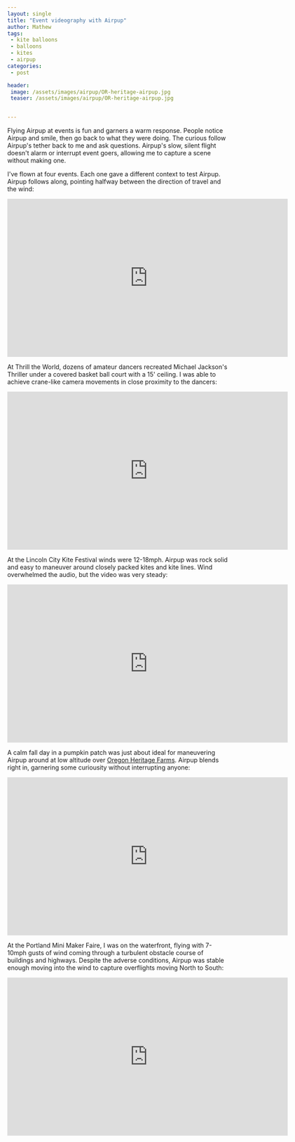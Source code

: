 ```yaml
---
layout: single
title: "Event videography with Airpup"
author: Mathew
tags:
 - kite balloons
 - balloons
 - kites
 - airpup
categories:
 - post

header:
 image: /assets/images/airpup/OR-heritage-airpup.jpg
 teaser: /assets/images/airpup/OR-heritage-airpup.jpg


---
```


Flying Airpup at events is fun and garners a warm response. People notice Airpup and smile, then go back to what they were doing. The curious follow Airpup's tether back to me and ask questions.  Airpup's slow, silent flight doesn't alarm or interrupt event goers, allowing me to capture a scene without making one. 

I've flown at four events. Each one gave a different context to test Airpup. Airpup follows along, pointing halfway between the direction of travel and the wind:

<iframe src="https://player.vimeo.com/video/298232747" width="640" height="360" frameborder="0" webkitallowfullscreen mozallowfullscreen allowfullscreen></iframe>


At Thrill the World, dozens of amateur dancers recreated Michael Jackson's Thriller under a covered basket ball court with a 15' ceiling. I was able to achieve crane-like camera movements in close proximity to the dancers:

<iframe src="https://player.vimeo.com/video/297638927" width="640" height="360" frameborder="0" webkitallowfullscreen mozallowfullscreen allowfullscreen></iframe>

At the Lincoln City Kite Festival winds were 12-18mph. Airpup was rock solid and easy to maneuver around closely packed kites and kite lines. Wind overwhelmed the audio, but the video was very steady:

<iframe src="https://player.vimeo.com/video/298245586" width="640" height="360" frameborder="0" webkitallowfullscreen mozallowfullscreen allowfullscreen></iframe>



A calm fall day in a pumpkin patch was just about ideal for maneuvering Airpup around at low altitude over [Oregon Heritage Farms](https://www.oregonheritagefarms.com). Airpup blends right in, garnering some curiousity without interrupting anyone:

<iframe src="https://player.vimeo.com/video/298253975" width="640" height="360" frameborder="0" webkitallowfullscreen mozallowfullscreen allowfullscreen></iframe>


At the Portland Mini Maker Faire, I was on the waterfront, flying with 7-10mph gusts of wind coming through a turbulent obstacle course of buildings and highways. Despite the adverse conditions, Airpup was stable enough moving into the wind to capture overflights moving North to South:

<iframe src="https://player.vimeo.com/video/290589266" width="640" height="360" frameborder="0" webkitallowfullscreen mozallowfullscreen allowfullscreen></iframe>
